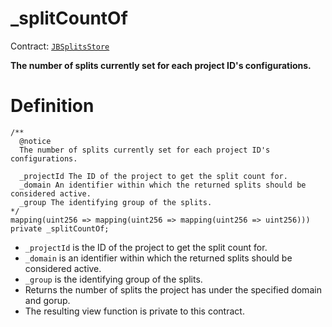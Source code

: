 # _splitCountOf

Contract: [`JBSplitsStore`](/api/contracts/jbsplitsstore/README.md)​‌

**The number of splits currently set for each project ID's configurations.**

# Definition

```solidity
/** 
  @notice
  The number of splits currently set for each project ID's configurations.

  _projectId The ID of the project to get the split count for.
  _domain An identifier within which the returned splits should be considered active.
  _group The identifying group of the splits.
*/
mapping(uint256 => mapping(uint256 => mapping(uint256 => uint256))) private _splitCountOf;
```

* `_projectId` is the ID of the project to get the split count for.
* `_domain` is an identifier within which the returned splits should be considered active.
* `_group` is the identifying group of the splits.
* Returns the number of splits the project has under the specified domain and gorup.
* The resulting view function is private to this contract.
